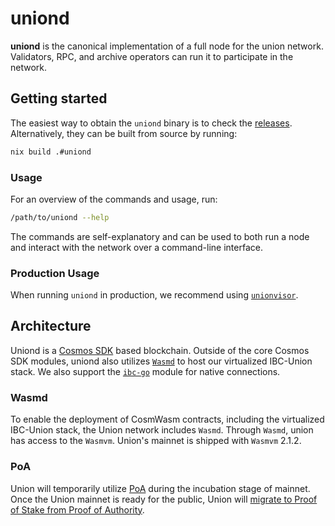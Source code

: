 # uniond

**uniond** is the canonical implementation of a full node for the union network. Validators, RPC, and archive operators can run it to participate in the network.

## Getting started

The easiest way to obtain the `uniond` binary is to check the [releases](https://github.com/unionlabs/union/releases). Alternatively, they can be built from source by running:

```sh
nix build .#uniond
```

### Usage

For an overview of the commands and usage, run:

```sh
/path/to/uniond --help
```

The commands are self-explanatory and can be used to both run a node and interact with the network over a command-line interface.

### Production Usage

When running `uniond` in production, we recommend using [`unionvisor`](../unionvisor/README.md).

## Architecture

Uniond is a [Cosmos SDK](https://github.com/cosmos/cosmos-sdk) based blockchain. Outside of the core Cosmos SDK modules, uniond also utilizes [`Wasmd`](https://github.com/cosmwasm/wasmd) to host our virtualized IBC-Union stack. We also support the [`ibc-go`](https://github.com/cosmos/ibc-go) module for native connections.

### Wasmd

To enable the deployment of CosmWasm contracts, including the virtualized IBC-Union stack, the Union network includes `Wasmd`. Through `Wasmd`, union has access to the `Wasmvm`. Union's mainnet is shipped with `Wasmvm` 2.1.2.

### PoA

Union will temporarily utilize [PoA](https://github.com/strangelove-ventures/poa/) during the incubation stage of mainnet. Once the Union mainnet is ready for the public, Union will [migrate to Proof of Stake from Proof of Authority](https://github.com/strangelove-ventures/poa/blob/34aee49474018a4035fecbe676b765c2717d78aa/INTEGRATION.md#migrating-to-pos-from-poa).
